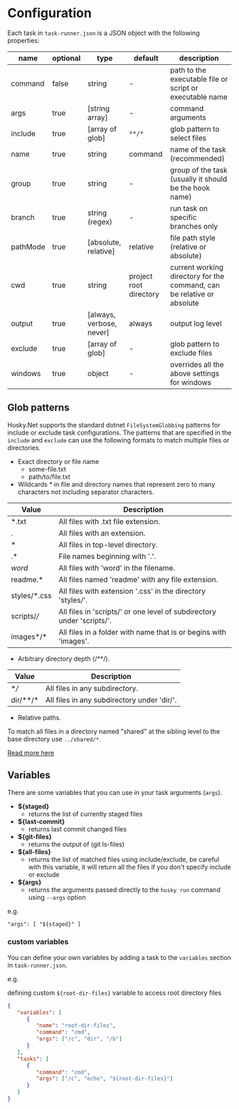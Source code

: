 # Configuration

Each task in `task-runner.json` is a JSON object with the following properties:

| name     | optional | type                     | default                | description                                                            |
|----------|----------|--------------------------|------------------------|------------------------------------------------------------------------|
| command  | false    | string                   | -                      | path to the executable file or script or executable name               |
| args     | true     | [string array]           | -                      | command arguments                                                      |
| include  | true     | [array of glob]          | `**/*`                 | glob pattern to select files                                           |
| name     | true     | string                   | command                | name of the task (recommended)                                         |
| group    | true     | string                   | -                      | group of the task (usually it should be the hook name)                 |
| branch   | true     | string (regex)           | -                      | run task on specific branches only                                     |
| pathMode | true     | [absolute, relative]     | relative               | file path style (relative or absolute)                                 |
| cwd      | true     | string                   | project root directory | current working directory for the command, can be relative or absolute |
| output   | true     | [always, verbose, never] | always                 | output log level                                                       |
| exclude  | true     | [array of glob]          | -                      | glob pattern to exclude files                                          |
| windows  | true     | object                   | -                      | overrides all the above settings for windows                           |

## Glob patterns

Husky.Net supports the standard dotnet `FileSystemGlobbing` patterns for include or exclude task configurations. The patterns that are specified in the `include` and `exclude` can use the following formats to match multiple files or directories.

- Exact directory or file name
  - some-file.txt
  - path/to/file.txt
- Wildcards * in file and directory names that represent zero to many characters not including separator characters.

| Value | Description |
|-------|-------------|
| *.txt | All files with .txt file extension. |
| *.*   | All files with an extension.       |
| *     | All files in top-level directory.  |
| .*    | File names beginning with '.'.    |
| *word*| All files with 'word' in the filename. |
| readme.* | All files named 'readme' with any file extension. |
| styles/*.css | All files with extension '.css' in the directory 'styles/'. |
| scripts/*/* | All files in 'scripts/' or one level of subdirectory under 'scripts/'. |
| images*/* | All files in a folder with name that is or begins with 'images'. |

- Arbitrary directory depth (/**/).

| Value | Description |
|-------|-------------|
|**/* | All files in any subdirectory.|
|dir/**/* | All files in any subdirectory under 'dir/'.|

- Relative paths.

To match all files in a directory named "shared" at the sibling level to the base directory use `../shared/*`.

[Read more here](https://docs.microsoft.com/en-us/dotnet/core/extensions/file-globbing#pattern-formats)

## Variables

There are some variables that you can use in your task arguments (`args`).

- **${staged}**
  - returns the list of currently staged files
- **${last-commit}**
  - returns last commit changed files
- **${git-files}**
  - returns the output of (git ls-files)
- **${all-files}**
  - returns the list of matched files using include/exclude, be careful with this variable, it will return all the files if you don't specify include or exclude
- **${args}**
  - returns the arguments passed directly to the `husky run` command using `--args` option

e.g.

``` json:no-line-numbers:no-v-pre
"args": [ "${staged}" ]
```

### custom variables

You can define your own variables by adding a task to the `variables` section in `task-runner.json`.

e.g.

defining custom `${root-dir-files}` variable to access root directory files

``` json
{
   "variables": [
      {
         "name": "root-dir-files",
         "command": "cmd",
         "args": ["/c", "dir", "/b"]
      }
   ],
   "tasks": [
      {
         "command": "cmd",
         "args": ["/c", "echo", "${root-dir-files}"]
      }
   ]
}
```
